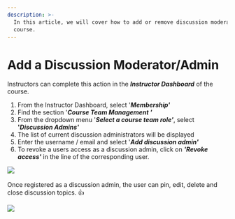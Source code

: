 ```yaml
---
description: >-
  In this article, we will cover how to add or remove discussion moderators in a
  course.
---
```


# Add a Discussion Moderator/Admin

Instructors can complete this action in the _**Instructor Dashboard**_ of the course.&#x20;

1. From the Instructor Dashboard, select '_**Membership'**_&#x20;
2. Find the section '_**Course Team Management '**_&#x20;
3. From the dropdown menu '_**Select a course team role'**_, select **'**_**Discussion Admins'**_&#x20;
4. The list of current discussion administrators will be displayed
5. Enter the username / email and select '_**Add discussion admin'**_
6. To revoke a users access as a discussion admin, click on _**'Revoke access'**_  in the line of the corresponding user.

![](<../../.gitbook/assets/Capture d’écran 2020-06-08 à 13.23.54.png>)

Once registered as a discussion admin, the user can pin, edit, delete and close discussion topics. :thumbsup:&#x20;

![](<../../.gitbook/assets/Capture d’écran 2020-06-08 à 13.30.03.png>)
